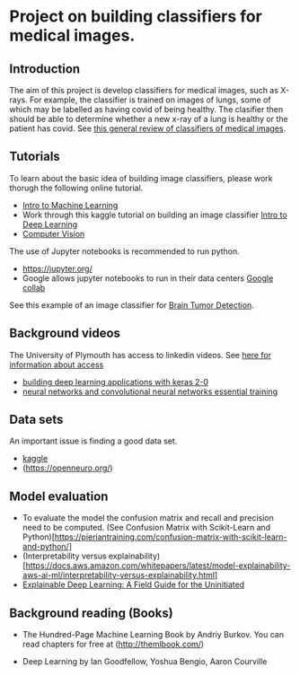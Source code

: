 # Project on building classifiers for medical images.

## Introduction

The aim of this project is develop classifiers for medical images,
such as X-rays. For example, the classifier is trained on images
of lungs, some of which may be labelled as having covid of being
healthy. The clasifier then should be able to determine whether a new x-ray
of a lung is healthy or the patient has covid. See
[this general review of classifiers of medical images](https://www.sciencedirect.com/science/article/pii/S093938891830120X).

## Tutorials

To learn about the basic idea of building image classifiers, please
work thorugh the following online tutorial.

* [Intro to Machine Learning](https://www.kaggle.com/learn/intro-to-machine-learning)
* Work through this kaggle tutorial on building an image classifier
  [Intro to Deep Learning](https://www.kaggle.com/learn/intro-to-deep-learning)
* [Computer Vision](https://www.kaggle.com/learn/computer-vision) 

The use of Jupyter notebooks is recommended to run python.

* https://jupyter.org/
* Google allows jupyter notebooks to run in their data centers [Google collab](https://colab.research.google.com/)


See this example of an image classifier for
[Brain Tumor Detection](https://www.kaggle.com/code/aniketkadam702030/brain-mri-inceptionv3/notebook).

##  Background videos

The University of Plymouth has access to linkedin videos.
See [here for information about access](https://www.plymouth.ac.uk/about-us/university-structure/service-areas/it-services/linkedin-learning)

* [building deep learning applications with keras 2-0](https://www.linkedin.com/learning/building-deep-learning-applications-with-keras-2-0/welcome?u=26140778
)
* [neural networks and convolutional neural networks essential training](https://www.linkedin.com/learning/neural-networks-and-convolutional-neural-networks-essential-training/welcome?u=26140778)

## Data sets

An important issue is finding a good data set.

* [kaggle](https://www.kaggle.com/)
* (https://openneuro.org/)

##  Model evaluation

* To evaluate the model the confusion matrix and recall and precision need to be computed. (See Confusion Matrix with Scikit-Learn and Python)[https://pieriantraining.com/confusion-matrix-with-scikit-learn-and-python/]
* (Interpretability versus explainability)[https://docs.aws.amazon.com/whitepapers/latest/model-explainability-aws-ai-ml/interpretability-versus-explainability.html]
* [Explainable Deep Learning: A Field Guide for the Uninitiated](https://arxiv.org/abs/2004.14545)

## Background reading (Books)

* The Hundred-Page Machine Learning Book
by Andriy Burkov. You can read chapters for free at (http://themlbook.com/)

* Deep Learning by Ian Goodfellow, Yoshua Bengio, Aaron Courville